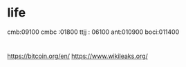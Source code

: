 # life
cmb:09100
cmbc :01800
ttjj : 06100
ant:010900
boci:011400

#
https://bitcoin.org/en/
https://www.wikileaks.org/
